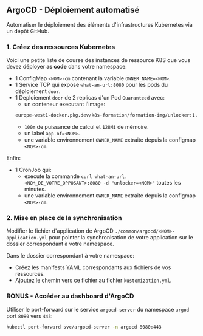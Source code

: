 ## ArgoCD - Déploiement automatisé

Automatiser le déploiement des éléments d'infrastructures Kubernetes via un dépôt GitHub.

### 1. Créez des ressources Kubernetes

Voici une petite liste de course des instances de ressource K8S que vous devez déployer **as code** dans votre namespace:
* 1 ConfigMap `<NOM>-cm` contenant la variable `OWNER_NAME=<NOM>`.
* 1 Service TCP qui expose `what-an-url:8080` pour les pods du déploiement `door`.
* 1 Deploiement `door` de 2 replicas d'un Pod `Guaranteed` avec:
  *  un conteneur executant l'image:
  ```sh
  europe-west1-docker.pkg.dev/k8s-formation/formation-img/unlocker:1.5
  ```
  *  `100m` de puissance de calcul et `128Mi` de mémoire.
  *  un label `app-of=<NOM>`.
  *  une variable environnement `OWNER_NAME` extraite depuis la configmap `<NOM>-cm`.

Enfin:
* 1 CronJob qui:
  * execute la commande `curl what-an-url.<NOM_DE_VOTRE_OPPOSANT>:8080 -d "unlocker=<NOM>"` toutes les minutes.
  * une variable environnement `OWNER_NAME` extraite depuis la configmap `<NOM>-cm`.

### 2. Mise en place de la synchronisation

Modifier le fichier d'application de ArgoCD `./common/argocd/<NOM>-application.yml` pour pointer la synchronisation de
votre application sur le dossier correspondant à votre namespace.

Dans le dossier correspondant à votre namespace:
* Créez les manifests YAML correspondants aux fichiers de vos ressources.
* Ajoutez le chemin vers ce fichier au fichier `kustomization.yml`.

### BONUS - Accéder au dashboard d'ArgoCD

Utiliser le port-forward sur le service `argocd-server` du namespace `argod` port `8080` vers `443`:
```sh
kubectl port-forward svc/argocd-server -n argocd 8080:443
```
